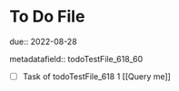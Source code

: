 # To Do File

due:: 2022-08-28

metadatafield:: todoTestFile_618_60

- [ ] Task of todoTestFile_618 1 [[Query me]]
